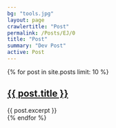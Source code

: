 ```yaml
---
bg: "tools.jpg"
layout: page
crawlertitle: "Post"
permalink: /Posts/EJ/0
title: "Post"
summary: "Dev Post"
active: Post
---
```


{% for post in site.posts limit: 10 %}
  <article class="index-page">
    <h2><a href="{{ post.url | relative_url }}">{{ post.title }}</a></h2>
    {{ post.excerpt }}
  </article>
{% endfor %}

